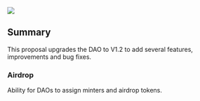 ![](https://i.imgur.com/HrQKZMG.png)

## Summary
This proposal upgrades the DAO to V1.2 to add several features, improvements and bug fixes.

### Airdrop
Ability for DAOs to assign minters and airdrop tokens.